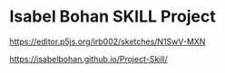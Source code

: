 # Isabel Bohan SKILL Project

 
https://editor.p5js.org/irb002/sketches/N1SwV-MXN 


 https://isabelbohan.github.io/Project-Skill/
